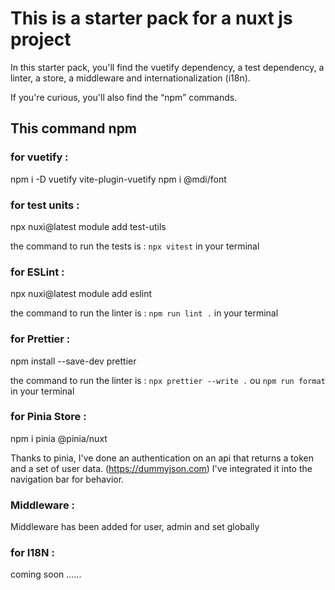# This is a starter pack for a nuxt js project

In this starter pack, you'll find the vuetify dependency, a test dependency, a linter, a store, a middleware and internationalization (i18n).

If you're curious, you'll also find the “npm” commands.

## This command npm

### for vuetify :

npm i -D vuetify vite-plugin-vuetify
npm i @mdi/font

### for test units :

npx nuxi@latest module add test-utils

the command to run the tests is : `npx vitest` in your terminal

### for ESLint :

npx nuxi@latest module add eslint

the command to run the linter is : `npm run lint .` in your terminal

### for Prettier :

npm install --save-dev prettier

the command to run the linter is : `npx prettier --write .` ou `npm run format` in your terminal

### for Pinia Store :

npm i pinia @pinia/nuxt

Thanks to pinia, I've done an authentication on an api that returns a token and a set of user data. (https://dummyjson.com)
I've integrated it into the navigation bar for behavior.

### Middleware :

Middleware has been added for user, admin and set globally

### for I18N :

coming soon ......
